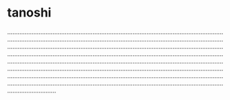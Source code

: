 # tanoshi

............................................................................................................................................................................................................................................................................................................................................................................................................................................................................................................................................................................................................................................................................................................................................................................................................................................................................................................................................................................................................................................................